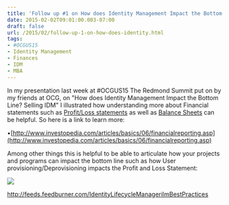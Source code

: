 ```yaml
---
title: 'Follow up #1 on How does Identity Management Impact the Bottom Line? Selling IDM'
date: 2015-02-02T09:01:00.003-07:00
draft: false
url: /2015/02/follow-up-1-on-how-does-identity.html
tags: 
- #OCGUS15
- Identity Management
- Finances
- IDM
- MBA
---
```


In my presentation last week at #OCGUS15 The Redmond Summit put on by my friends at OCG, on "How does Identity Management Impact the Bottom Line? Selling IDM" I illustrated how understanding more about Financial statements such as [Profit/Loss statements](http://www.investopedia.com/articles/04/022504.asp) as well as [Balance Sheets](http://www.investopedia.com/articles/04/031004.asp) can be helpful. So here is a link to learn more:  
  
  

•[http://www.investopedia.com/articles/basics/06/financialreporting.asp](http://www.investopedia.com/articles/basics/06/financialreporting.asp)

  
Among other things this is helpful to be able to articulate how your projects and programs can impact the bottom line such as how User provisioning/Deprovisioning impacts the Profit and Loss Statement:  
  

[![](http://2.bp.blogspot.com/-yycz1JHTHi0/VM-fGi59T1I/AAAAAAAAAGo/ug7ppWRKYfg/s1600/User%2BProvisioning%2BImpact.PNG)](http://2.bp.blogspot.com/-yycz1JHTHi0/VM-fGi59T1I/AAAAAAAAAGo/ug7ppWRKYfg/s1600/User%2BProvisioning%2BImpact.PNG)

http://feeds.feedburner.com/IdentityLifecycleManagerilmBestPractices